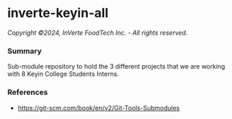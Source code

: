 # inverte-keyin-all
*Copyright ©2024, InVerte FoodTech Inc. - All rights reserved.*

### Summary
Sub-module repository to hold the 3 different projects that we are working with 8 Keyin College Students Interns.

### References 
- https://git-scm.com/book/en/v2/Git-Tools-Submodules
